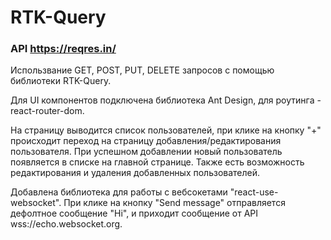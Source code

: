 # **RTK-Query**

### API https://reqres.in/

Использвание GET, POST, PUT, DELETE запросов с помощью библиотеки RTK-Query.

Для UI компонентов подключена библиотека Ant Design, для роутинга - react-router-dom.

На страницу выводится список пользователей, при клике на кнопку "+" происходит переход на страницу добавления/редактирования пользователя. При успешном добавлении новый пользователь появляется в списке на главной странице. Также есть возможность редактирования и удаления добавленных пользователей.

Добавлена библиотека для работы с вебсокетами "react-use-websocket". При клике на кнопку "Send message" отправляется дефолтное сообщение "Hi", и приходит сообщение от API wss://echo.websocket.org.
